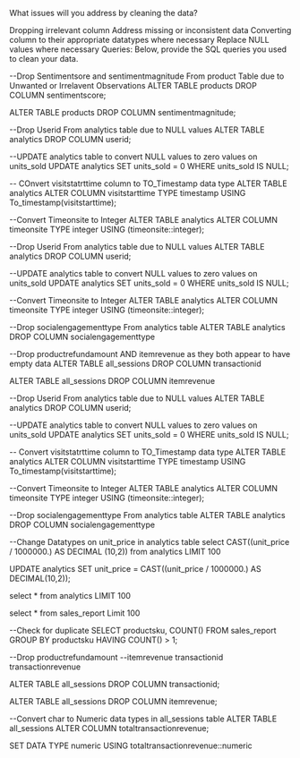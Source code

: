 What issues will you address by cleaning the data?

Dropping irrelevant column
Address missing or inconsistent data
Converting column to their appropriate datatypes where necessary
Replace NULL values where necessary
Queries: Below, provide the SQL queries you used to clean your data.

--Drop Sentimentsore and sentimentmagnitude From product Table due to Unwanted or Irrelavent Observations ALTER TABLE products DROP COLUMN sentimentscore;

ALTER TABLE products DROP COLUMN sentimentmagnitude;

--Drop Userid From analytics table due to NULL values ALTER TABLE analytics DROP COLUMN userid;

--UPDATE analytics table to convert NULL values to zero values on units_sold UPDATE analytics SET units_sold = 0 WHERE units_sold IS NULL;

-- COnvert visitstatrttime column to TO_Timestamp data type ALTER TABLE analytics ALTER COLUMN visitstarttime TYPE timestamp USING To_timestamp(visitstarttime);

--Convert Timeonsite to Integer ALTER TABLE analytics ALTER COLUMN timeonsite TYPE integer USING (timeonsite::integer);

--Drop Userid From analytics table due to NULL values ALTER TABLE analytics DROP COLUMN userid;

--UPDATE analytics table to convert NULL values to zero values on units_sold UPDATE analytics SET units_sold = 0 WHERE units_sold IS NULL;

--Convert Timeonsite to Integer ALTER TABLE analytics ALTER COLUMN timeonsite TYPE integer USING (timeonsite::integer);

--Drop socialengagementtype From analytics table ALTER TABLE analytics DROP COLUMN socialengagementtype

--Drop productrefundamount AND itemrevenue as they both appear to have empty data ALTER TABLE all_sessions DROP COLUMN transactionid

ALTER TABLE all_sessions DROP COLUMN itemrevenue

--Drop Userid From analytics table due to NULL values ALTER TABLE analytics DROP COLUMN userid;

--UPDATE analytics table to convert NULL values to zero values on units_sold UPDATE analytics SET units_sold = 0 WHERE units_sold IS NULL;

-- Convert visitstatrttime column to TO_Timestamp data type ALTER TABLE analytics ALTER COLUMN visitstarttime TYPE timestamp USING To_timestamp(visitstarttime);

--Convert Timeonsite to Integer ALTER TABLE analytics ALTER COLUMN timeonsite TYPE integer USING (timeonsite::integer);

--Drop socialengagementtype From analytics table ALTER TABLE analytics DROP COLUMN socialengagementtype

--Change Datatypes on unit_price in analytics table select CAST((unit_price / 1000000.) AS DECIMAL (10,2)) from analytics LIMIT 100

UPDATE analytics SET unit_price = CAST((unit_price / 1000000.) AS DECIMAL(10,2));

select * from analytics LIMIT 100

select * from sales_report Limit 100

--Check for duplicate SELECT productsku, COUNT() FROM sales_report GROUP BY productsku HAVING COUNT() > 1;

--Drop productrefundamount --itemrevenue transactionid transactionrevenue

ALTER TABLE all_sessions DROP COLUMN transactionid;

ALTER TABLE all_sessions DROP COLUMN itemrevenue;

--Convert char to Numeric data types in all_sessions table ALTER TABLE all_sessions ALTER COLUMN totaltransactionrevenue;

SET DATA TYPE numeric USING totaltransactionrevenue::numeric
